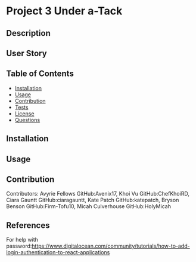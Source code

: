 # Project 3 Under a-Tack

## Description


## User Story


## Table of Contents
- [Installation](#installation)
- [Usage](#usage)
- [Contribution](#contribution)
- [Tests](#tests)
- [License](#license)
- [Questions](#questions)

## Installation


## Usage


## Contribution

Contributors: Avyrie Fellows GitHub:Avenix17, Khoi Vu GitHub:ChefKhoiRD, Ciara Gauntt GitHub:ciaragauntt, Kate Patch GitHub:katepatch, Bryson Benson GitHub:Firm-Tofu10, Micah Culverhouse GitHub:HolyMicah

## References 
For help with password:https://www.digitalocean.com/community/tutorials/how-to-add-login-authentication-to-react-applications